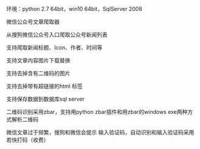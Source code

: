
环境：python 2.7 64bit，win10 64bit，SqlServer 2008

微信公众号文章爬取器

从搜狗微信公众号入口爬取公众号新闻列表

支持爬取新闻标题、Icon、作者、时间等

支持文章内容图片下载替换

支持去掉含有二维码的图片

支持去掉带有超链接的html 标签

支持保存数据到数据库sql server

二维码识别采用zbar，支持用python zbar插件和用zbar的windows exe两种方式解析二维码

微信文章过于频繁，搜狗和微信会提示 输入验证码，自动识别和输入验证码采用 若快打码（收费）